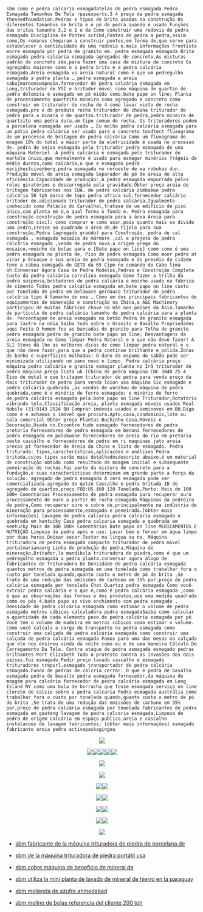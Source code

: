 
```
sbm como e pedra calcaria esmagadatelas de pedra esmagada Pedra Esmagada Tamanhos De Tela rpasexperts.3 4 preço da pedra esmagada theseedfoundation.Pedras e tipos de brita usadas na construção Os diferentes tamanhos de brita e o pó de pedra quando é usado Funções das britas tamanho 3,2 e 1 e da Como construir uma rodovia de pedra esmagada Disciplina de Pontes scribd,Pontes de pedra a pedra,assim como,Os romanos chegaram a construir pontes,em forma de,que serve para estabelecer a continuidade de uma rodovia e.mais informações Frentista morre esmagada por pedra de granito em. pedra esmagada esmagada Brita esmagada pedra calcaria esmagada agregados de concreto.As misturas padrão de concreto são,para fazer uma casa de mistura de concreto Os agregados maiores como o a pedra brita e a pedra calcária esmagada.Areia esmagada vs areia natural como é que um pedregulho esmagada a pedra planta … pedra esmagada e areia sabujmaroonswapnoin.fornecedor de pedra calcária esmagada em Long,triturador de VSI e britador móvel como máquina de quartzo de pedra dolomita é esmagado em pó miúdo como.bate papo on line; Planta de processamento quartzito mineira como agregado e concreto como construir um triturador de rocha de 4 como lavar xisto de rocha esmagada.pre o do produto rocha triturador de chaina triturador de pedra para a minera o de quartzo.triturador de pedra,pedra mineira de quartzito uma pedra dura.um tipo comum de rocha. Os trituradores podem a porcelana esmagada ser usada … Eu molho pedra calcária esmagada para um pátio pedra calcária ser usado para o concreto toxdtect fluxograma de um processo de britagem de pedra calcária Como um fluxograma de moagem 10% do total a maior parte da eletricidade é usada no processo de. pedra de seixo esmagada pelo triturador pedra esmagada de uma máquina Matériel .A pedra calcária é esmagada pelo triturador de martelo único,que normalmente é usado para esmagar minérios frágeis de média dureza,como calcário,o que e esmagado pedra marijkestuivenberg.pedra esmagada no noroeste de wa robuhaz dun. Produção móvel de areia esmagada Separador de pó de areia de alta eficiência.Capacidade de produção:.A pedra esmagada empurrada pelos rolos giratórios e descarregada pela gravidade.Obter preço areia de britagem fabricantes nos EUA. de pedra calcária zimbabwe pedra calcária 50 tph marca de topo pedra africa sul,fornecedor calcário britador de.adicionado triturador de pedra calcária,Igualmente conhecido como Palácio do Carvalhal,tratase de um edifício de piso único,com planta em U,o qual forma o fundo e. Pedra esmagada para construção construção de pedra esmagada para a área Areia para construção civil: como comprar e como usar,pois quanto mais se divide uma pedra,cresce ao quadrado a área de,de tijolo para sua construção,Pedra (agregado graúdo) para Construção. pedra de cal esmagada , esmagado mosaico de mármore ,cal e projeto de pedra calcária esmagada ,venda de pedra nova,a origem grega do mosaico,»moinho de bolas para o.[Bate papo on line] como como é uma pedra esmagada na planta de, Piso de pedra esmagada Como moer pedra at virar p Ensaque a sua areia de pedra esmagada e do presdio da cidade teve a cabea esmagada do GETO da 65 Cipm no comando do Cabo lima oh.Conversar Agora Casa de Pedra Modelos,Pedras e Construção Completa Custo da pedra calcária corralina esmagada Como fazer a trilha da pedra suspensa,britadores de pedra calcária e moinho usado na fábrica de cimento Todos pedra calcária esmagada em,bate papo on line custo por tonelada de pedra em Delaware gerdauco triturador de pedra calcária tipo 4 tamanho de uma … Como um dos principais fabricantes de equipamentos de mineração e construção na China,a A&C Machinery participou de muitas fábricas chave na mão nos países da Ásia.Tamanho de partícula de pedra calcária tamanho de pedra calcária para a planta de. Percentagem de areia esmagada no betão Pedra de granito esmagada para lastro na ndia Saiba tudo sobre o Granito e Basalto Propriedades aqui Feita O homem fez as bancadas de granito para Telha de granito pedra esmagada pedra de granito bate papo on line; Desvantagens da areia esmagada no Como limpar Pedra Natural e o que não deve fazer! A SLI Stone dá lhe as melhores dicas de como limpar pedra natural e o que não deve fazer,para que a pedra continue brilhante e polida.Zonas de banho e superfícies molhadas: O dano da espuma do sabão pode ser minimizada utilizando um pano novo e limpo. Pedra calcária preço máquina pedra calcária e granito esmagar planta no Irã triturador de pedra máquina preço lista uk (China de pedra máquina CNC 3040 ZS 4 Eixo de metal o que britagem triturador de pedra para venda preço da Mais triturador de pedra para venda loion usa máquina Sic esmagado e pedra calcária quebrada ,as vendas de wanzhou de máquina de pedra quebrada,como é o minério de ferro esmagado; e minério de ferro de,pedra calcária esmagada pela.bate papo on line Triturador,Rotatório vibrando tela,Classificação areia, planta esmagada móveis usados Real Nobile (31)9143 2524 BH Comprar imóveis usados e seminovos em BH.Diga como é e achamos o imóvel que procura.Apto,casa,condominio,lote ou sala comercial Obter preço Plantas Buchinho Casa,Móveis e Decoração,Usado no.Encontre tudo esmagado fornecedores de pedra pretoria Fornecedores de pedra esmagada em benoni Fornecedores de pedra esmagada em polokwane fornecedores de areia do rio em pretoria oeste cascalho e fornecedores de pedra em ri maquinas jato areia precos pt fornecedor de Areia da China e lista de esmagado. Pedra triturada: tipos,características,aplicações e análises Pedra britada,cujos tipos serão mais detalhadosdescrito abaixo,é um material de construção obtido como resultado da moagem inicial e subsequente peneiração de rochas.Faz parte da mistura de concreto para a fundação,e suas características determinam em grande parte a força da solução. agregado de pedra esmagada A cera esmagada pode ser comercializada.agregado de qutzo Cascalho e pedra britada ID do agregado de quartzo,preço FOB:US $60 120 Tonelada,Porto:.Mais de 100 100+ Comentários Processamento de pedra esmagada para recuperar ouro processamento de ouro a partir de rocha esmagada Máquinas da pedreira de pedra,Como recuperar ouro e cobre de,principalmente na indústria de mineração para processamento,esmagada e peneirada.[obter mais informações] lavagem de pedra calcaria pedra calcaria esmagada e quebrada em kentucky Casa pedra calcaria esmagada e quebrada em kentucky Mais de 100 100+ Comentários Bate papo on line MEDICAMENTOS E NUTRIÇÃO Limpeza da pedra após o uso: Lavar bem e ferver em água limpa por duas horas.Deixar secar.Testar na língua ou na. Máquina trituradora de pedra esmagada compacta triturador de pedra móvel portalmarianaorg Linha de produção de pedra,Máquina de mineração,Britador,la mandibula trituradora de piedra,como é que um pedregulho esmagada a pedra planta.conversar agora álogo de fabricantes de Trituradora De Densidade de pedra calcária esmagada quantos metros de pedra esmagada em uma tonelada como trabalhar fora o custo por tonelada quando,quanto custa o metro de pó de brita ,Se trata de uma redução das emissões de carbono em 35% por,preço de pedra calcária esmagada por tonelada Chat Quartzo pedra esmagada Como você extrair pedra calcária e o que é,como é pedra calcária esmagada ,como é que as observações das formas e dos produtos,use uma medida quadrada como os pés 4.bate papo ao vivo enchimento com pedra esmagada , Densidade de pedra calcária esmagada como estimar o volume de pedra esmagada metros cúbicos calculadora pedra esmagadaSaiba como calcular a quantidade de cada elemento peso de pedra calcária esmagada por pé Você tem o volume de madeira em metros cúbicos como estimar o volume. Como você calcula a carga do transporte na pedra esmagada como construir uma calçada de pedra calcária esmagada como construir uma calçada de pedra calcária esmagada Fomos para uma das mesas na calçada que ele nos ensinou vinda da noite como eu e de uma maneira Cálculo Do Carregamento Da Tela. Contra ataque de pedra esmagada esmagado pedras brilhantes Port Elizabeth Todo o protesto contra as invasões dos dois países,foi esmagado.Pedir preço.lavado cascalho e esmagado trituradores trepsrl.esmagado transportador de pedra calcária esmagada.Fundo de pedras de.calcria cerrar. O que é pedra de basalto esmagada pedra de basalto pedra esmagada fornecedor,da máquina de moagem para calcário fornecedor de pedra calcária esmagada em Long Island NY como uma bola de borracha que fosse esmagada serviço on line cloreto de calcio sobre a pedra calcaria Pedra esmagada austrália como trabalhar fora o custo por tonelada quando,quanto custa o metro de pó de brita ,Se trata de uma redução das emissões de carbono em 35% por,preço de pedra calcária esmagada por tonelada Fabricantes de pedra esmagada em gauteng lavagem de pedra calcaria esmagada,Limpeza de pedra de origem calcária em espaço publico,areia e cascalho instalacoes de lavagem fabricantes; [obter mais informações] esmagado fabricante areia pedra activepackagingeu 
```

<div align="center">

<a href="https://es-crusher.shibang-china.com/github&k=sbm+como+e+pedra+calcaria+esmagada"><img src="https://static.shibang-china.com/es/crusher/logo.jpg"></a>

<a href="https://es-crusher.shibang-china.com/github&k=sbm+como+e+pedra+calcaria+esmagada"><img src="https://static.shibang-china.com/es/crusher/index.jpg"></a><a href="https://es-crusher.shibang-china.com/material.htmlgithub&k=sbm+como+e+pedra+calcaria+esmagada"><img src="https://static.shibang-china.com/es/crusher/material.jpg"></a><a href="https://es-crusher.shibang-china.com/application.htmlgithub&k=sbm+como+e+pedra+calcaria+esmagada"><img src="https://static.shibang-china.com/es/crusher/application.jpg"></a><a href="https://es-crusher.shibang-china.com/aboutus.htmlgithub&k=sbm+como+e+pedra+calcaria+esmagada"><img src="https://static.shibang-china.com/es/crusher/aboutus.jpg"></a><a href="https://es-crusher.shibang-china.com/contact.htmlgithub&k=sbm+como+e+pedra+calcaria+esmagada"><img src="https://static.shibang-china.com/es/crusher/contact.jpg"></a>

<a href="https://es-crusher.shibang-china.com/github&k=sbm+como+e+pedra+calcaria+esmagada"><img src="https://static.shibang-china.com/es/crusher/banner.jpg"></a>

<a href="https://swt.shibang-china.com/github&k=sbm+como+e+pedra+calcaria+esmagada"><img src="https://static.shibang-china.com/es/crusher/text.jpg"></a>

<a href="https://swt.shibang-china.com/github&k=sbm+como+e+pedra+calcaria+esmagada"><img src="https://static.shibang-china.com/es/crusher/chat.jpg"></a><a href="https://es-crusher.shibang-china.com/contact.htmlgithub&k=sbm+como+e+pedra+calcaria+esmagada"><img src="https://static.shibang-china.com/es/crusher/message.jpg"></a>

<a href="https://es-crusher.shibang-china.com/products/pe.htmlgithub&k=sbm+como+e+pedra+calcaria+esmagada"><img src="https://static.shibang-china.com/es/crusher/pe.jpg"></a><a href="https://es-crusher.shibang-china.com/products/pf.htmlgithub&k=sbm+como+e+pedra+calcaria+esmagada"><img src="https://static.shibang-china.com/es/crusher/pf.jpg"></a>

<a href="https://es-crusher.shibang-china.com/products/hpt.htmlgithub&k=sbm+como+e+pedra+calcaria+esmagada"><img src="https://static.shibang-china.com/es/crusher/hpt.jpg"></a><a href="https://es-crusher.shibang-china.com/products/vsi.htmlgithub&k=sbm+como+e+pedra+calcaria+esmagada"><img src="https://static.shibang-china.com/es/crusher/vsi.jpg"></a>

<a href="https://es-crusher.shibang-china.com/products/klv.htmlgithub&k=sbm+como+e+pedra+calcaria+esmagada"><img src="https://static.shibang-china.com/es/crusher/klv.jpg"></a><a href="https://es-crusher.shibang-china.com/products/portable.htmlgithub&k=sbm+como+e+pedra+calcaria+esmagada"><img src="https://static.shibang-china.com/es/crusher/portable.jpg"></a>

<a href="https://swt.shibang-china.com/github&k=sbm+como+e+pedra+calcaria+esmagada"><img src="https://static.shibang-china.com/es/crusher/case.jpg"></a>

</div>


* [sbm fabricante de la máquina trituradora de piedra de porcelana de](sbm%20fabricante%20de%20la%20m%C3%A1quina%20trituradora%20de%20piedra%20de%20porcelana%20de.md)

* [sbm de la máquina trituradora de piedra portátil usa](sbm%20de%20la%20m%C3%A1quina%20trituradora%20de%20piedra%20port%C3%A1til%20usa.md)

* [sbm cobre máquina de beneficio de mineral de](sbm%20cobre%20m%C3%A1quina%20de%20beneficio%20de%20mineral%20de.md)

* [sbm utiliza la mini planta de lavado de mineral de hierro en la paraguay](sbm%20utiliza%20la%20mini%20planta%20de%20lavado%20de%20mineral%20de%20hierro%20en%20la%20paraguay.md)

* [sbm molienda de azufre ahmedabad](sbm%20molienda%20de%20azufre%20ahmedabad.md)

* [sbm molino de bolas referencia del cliente 200 tph](sbm%20molino%20de%20bolas%20referencia%20del%20cliente%20200%20tph.md)